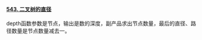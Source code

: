 #### [543. 二叉树的直径](https://leetcode.cn/problems/diameter-of-binary-tree/)

depth函数参数是节点，输出是数的深度，副产品求出节点数量，最后的直径、路径数量是节点数量减去一。